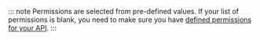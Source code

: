 ::: note
Permissions are selected from pre-defined values. If your list of permissions is blank, you need to make sure you have [defined permissions for your API](/scopes/current/guides/define-api-scopes-dashboard).
:::